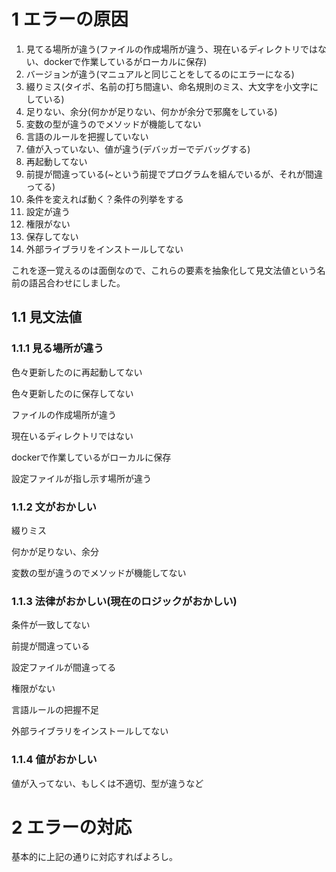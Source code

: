 # 1 エラーの原因

1. 見てる場所が違う(ファイルの作成場所が違う、現在いるディレクトリではない、dockerで作業しているがローカルに保存)
2. バージョンが違う(マニュアルと同じことをしてるのにエラーになる)
3. 綴りミス(タイポ、名前の打ち間違い、命名規則のミス、大文字を小文字にしている)
4. 足りない、余分(何かが足りない、何かが余分で邪魔をしている)
5. 変数の型が違うのでメソッドが機能してない
6. 言語のルールを把握していない
7. 値が入っていない、値が違う(デバッガーでデバッグする)
8. 再起動してない
9. 前提が間違っている(~という前提でプログラムを組んでいるが、それが間違ってる)
10. 条件を変えれば動く？条件の列挙をする
11. 設定が違う
12. 権限がない
13. 保存してない
14. 外部ライブラリをインストールしてない


これを逐一覚えるのは面倒なので、これらの要素を抽象化して見文法値という名前の語呂合わせにしました。

## 1.1 見文法値
### 1.1.1 見る場所が違う
色々更新したのに再起動してない

色々更新したのに保存してない

ファイルの作成場所が違う

現在いるディレクトリではない

dockerで作業しているがローカルに保存

設定ファイルが指し示す場所が違う

### 1.1.2 文がおかしい
綴りミス

何かが足りない、余分

変数の型が違うのでメソッドが機能してない

### 1.1.3 法律がおかしい(現在のロジックがおかしい)
条件が一致してない

前提が間違っている

設定ファイルが間違ってる

権限がない

言語ルールの把握不足

外部ライブラリをインストールしてない

### 1.1.4 値がおかしい
値が入ってない、もしくは不適切、型が違うなど

# 2 エラーの対応
基本的に上記の通りに対応すればよろし。
